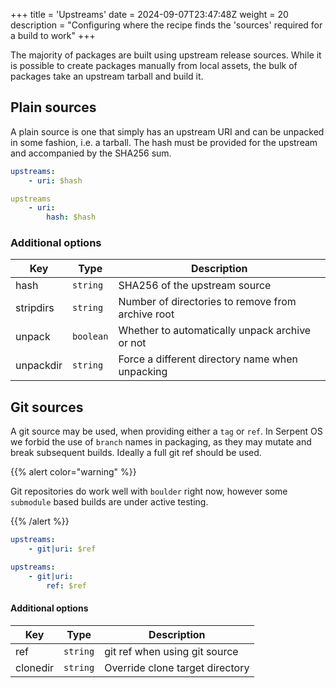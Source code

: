 +++
title = 'Upstreams'
date = 2024-09-07T23:47:48Z
weight = 20
description = "Configuring where the recipe finds the 'sources' required for a build to work"
+++

The majority of packages are built using upstream release sources. While it is possible to create packages manually from local assets, the bulk of packages take an upstream tarball and build it.

## Plain sources

A plain source is one that simply has an upstream URI and can be unpacked in some fashion, i.e. a tarball. The hash must be provided for the
upstream and accompanied by the SHA256 sum.

```yaml
upstreams:
    - uri: $hash
```

```yaml
upstreams
    - uri:
        hash: $hash
```

### Additional options

| Key       | Type      | Description     |
|-----------|-----------|-----------------|
| hash      | `string`  | SHA256 of the upstream source
| stripdirs | `string`  | Number of directories to remove from archive root
| unpack    | `boolean`    | Whether to automatically unpack archive or not
| unpackdir | `string`  | Force a different directory name when unpacking



## Git sources

A git source may be used, when providing either a `tag` or `ref`. In Serpent OS we forbid the use of `branch` names in packaging, as they may mutate and break subsequent builds. Ideally a full git ref should be used.

{{% alert color="warning" %}}

Git repositories do work well with `boulder` right now, however some `submodule` based builds are under active testing.

{{% /alert %}}

```yaml
upstreams:
    - git|uri: $ref
```

```yaml
upstreams:
    - git|uri:
        ref: $ref
```

#### Additional options

| Key  | Type      | Description     |
|------|-----------|-----------------|
| ref      | `string`  | git ref when using git source
| clonedir | `string`  | Override clone target directory
